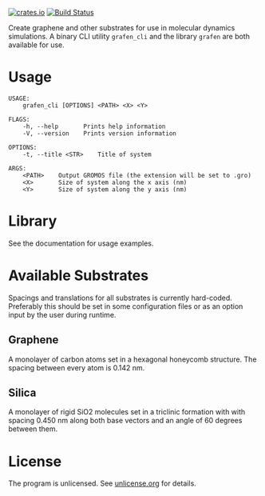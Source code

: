 [![crates.io](https://img.shields.io/crates/v/grafen.svg)](https://crates.io/crates/grafen) [![Build Status](https://travis-ci.org/pjohansson/grafen.svg?branch=master)](https://travis-ci.org/pjohansson/grafen)

Create graphene and other substrates for use in molecular dynamics simulations. A binary CLI utility `grafen_cli` and the library `grafen` are both available for use.

# Usage
```
USAGE:
    grafen_cli [OPTIONS] <PATH> <X> <Y>

FLAGS:
    -h, --help       Prints help information
    -V, --version    Prints version information

OPTIONS:
    -t, --title <STR>    Title of system

ARGS:
    <PATH>    Output GROMOS file (the extension will be set to .gro)
    <X>       Size of system along the x axis (nm)
    <Y>       Size of system along the y axis (nm)
```

# Library
See the documentation for usage examples.

# Available Substrates
Spacings and translations for all substrates is currently hard-coded.
Preferably this should be set in some configuration files or as an option
input by the user during runtime.

## Graphene
A monolayer of carbon atoms set in a hexagonal honeycomb structure.
The spacing between every atom is 0.142 nm.

## Silica
A monolayer of rigid SiO2 molecules set in a triclinic formation with
with spacing 0.450 nm along both base vectors and an angle of 60 degrees
between them.

# License
The program is unlicensed. See [unlicense.org](http://unlicense.org) for details.

